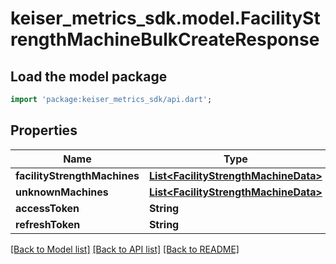 # keiser_metrics_sdk.model.FacilityStrengthMachineBulkCreateResponse

## Load the model package
```dart
import 'package:keiser_metrics_sdk/api.dart';
```

## Properties
Name | Type | Description | Notes
------------ | ------------- | ------------- | -------------
**facilityStrengthMachines** | [**List&lt;FacilityStrengthMachineData&gt;**](FacilityStrengthMachineData.md) |  | 
**unknownMachines** | [**List&lt;FacilityStrengthMachineData&gt;**](FacilityStrengthMachineData.md) |  | 
**accessToken** | **String** |  | [optional] 
**refreshToken** | **String** |  | [optional] 

[[Back to Model list]](../README.md#documentation-for-models) [[Back to API list]](../README.md#documentation-for-api-endpoints) [[Back to README]](../README.md)


